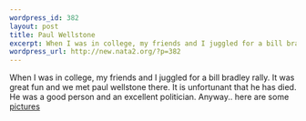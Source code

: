 ```yaml
--- 
wordpress_id: 382
layout: post
title: Paul Wellstone
excerpt: When I was in college, my friends and I juggled for a bill bradley rally. It was great fun and we met paul wellstone there. It is unfortunant that he has died. He was a good person and an excellent politician. Anyway.. here are some pictures
wordpress_url: http://new.nata2.org/?p=382
---
```

When I was in college, my friends and I juggled for a bill bradley rally. It was great fun and we met paul wellstone there. It is unfortunant that he has died. He was a good person and an excellent politician. Anyway.. here are some <a href="http://nata2.info/?path=pictures%2Fmisc%2Fharper_and_friends%2Fpaul_wellstone&amp;img=P1230039.jpg">pictures</a>
